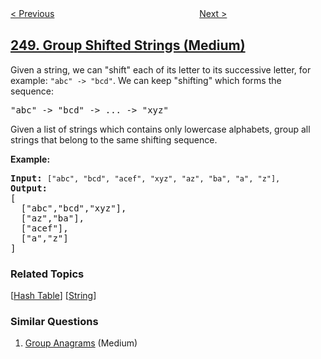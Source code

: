 <!--|This file generated by command(leetcode description); DO NOT EDIT.    |-->
<!--+----------------------------------------------------------------------+-->
<!--|@author    openset <openset.wang@gmail.com>                           |-->
<!--|@link      https://github.com/openset                                 |-->
<!--|@home      https://github.com/openset/leetcode                        |-->
<!--+----------------------------------------------------------------------+-->

[< Previous](../strobogrammatic-number-iii "Strobogrammatic Number III")
　　　　　　　　　　　　　　　　
[Next >](../count-univalue-subtrees "Count Univalue Subtrees")

## [249. Group Shifted Strings (Medium)](https://leetcode.com/problems/group-shifted-strings "移位字符串分组")

<p>Given a string, we can &quot;shift&quot; each of its letter to its successive letter, for example: <code>&quot;abc&quot; -&gt; &quot;bcd&quot;</code>. We can keep &quot;shifting&quot; which forms the sequence:</p>

<pre>
&quot;abc&quot; -&gt; &quot;bcd&quot; -&gt; ... -&gt; &quot;xyz&quot;</pre>

<p>Given a list of strings which contains only lowercase alphabets, group all strings that belong to the same shifting sequence.</p>

<p><b>Example:</b></p>

<pre>
<b>Input:</b> <code>[&quot;abc&quot;, &quot;bcd&quot;, &quot;acef&quot;, &quot;xyz&quot;, &quot;az&quot;, &quot;ba&quot;, &quot;a&quot;, &quot;z&quot;],</code>
<b>Output:</b> 
[
  [&quot;abc&quot;,&quot;bcd&quot;,&quot;xyz&quot;],
  [&quot;az&quot;,&quot;ba&quot;],
  [&quot;acef&quot;],
  [&quot;a&quot;,&quot;z&quot;]
]
</pre>

### Related Topics
  [[Hash Table](../../tag/hash-table/README.md)]
  [[String](../../tag/string/README.md)]

### Similar Questions
  1. [Group Anagrams](../group-anagrams) (Medium)
